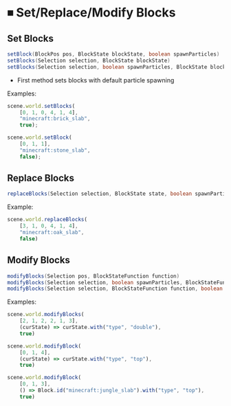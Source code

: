 # ⏹ Set/Replace/Modify Blocks

## Set Blocks

```java
setBlock(BlockPos pos, BlockState blockState, boolean spawnParticles)
setBlocks(Selection selection, BlockState blockState)
setBlocks(Selection selection, boolean spawnParticles, BlockState blockState)
```

* First method sets blocks with default particle spawning

Examples:

```js
scene.world.setBlocks(
    [0, 1, 0, 4, 1, 4], 
    "minecraft:brick_slab", 
    true);

scene.world.setBlock(
    [0, 1, 1], 
    "minecraft:stone_slab", 
    false);
```

## Replace Blocks

```java
replaceBlocks(Selection selection, BlockState state, boolean spawnParticles)
```

Example:

```js
scene.world.replaceBlocks(
    [3, 1, 0, 4, 1, 4],
    "minecraft:oak_slab",
    false)
```

## Modify Blocks

```java
modifyBlocks(Selection pos, BlockStateFunction function)
modifyBlocks(Selection selection, boolean spawnParticles, BlockStateFunction function)
modifyBlocks(Selection selection, BlockStateFunction function, boolean spawnParticles)
```

Examples:

```js
scene.world.modifyBlocks(
    [2, 1, 2, 2, 1, 3], 
    (curState) => curState.with("type", "double"),
    true)

scene.world.modifyBlock(
    [0, 1, 4], 
    (curState) => curState.with("type", "top"),
    true)

scene.world.modifyBlock(
    [0, 1, 3], 
    () => Block.id("minecraft:jungle_slab").with("type", "top"), 
    true)
```
